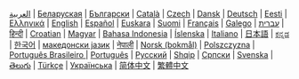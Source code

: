<a href="/od/2.1/ar/">العربية</a> |
<a href="/od/1.1/be/">Беларуская</a> |
<a href="/od/1.1/bg/">Български</a> |
<a href="/od/1.1/ca/">Català</a> |
<a href="/od/2.0/cz/">Czech</a> |
<a href="/od/1.1/da/">Dansk</a> |
<a href="/od/2.1/de/">Deutsch</a> |
<a href="/od/2.1/et/">Eesti</a> |
<a href="/od/1.0/el/">Ελληνικά</a> |
<a href="/od/{{site.od_current_version}}/en/">English</a> |
<a href="/od/2.1/es/">Español</a> |
<a href="/od/1.0/eu">Euskara</a> |
<a href="/od/1.1/fi/">Suomi</a> |
<a href="/od/1.1/fr/">Français</a> |
<a href="/od/2.1/gl/">Galego</a> |
<a href="/od/1.1/he/">עברית</a> |
<a href="/od/2.0/hi">हिन्दी</a> |
<a href="/od/1.1/hr/">Croatian</a> |
<a href="/od/1.1/hu/">Magyar</a> |
<a href="/od/1.1/id/">Bahasa Indonesia</a> |
<a href="/od/1.0/is/">Íslenska</a> |
<a href="/od/2.0/it/">Italiano</a> |
<a href="/od/2.1/ja/">日本語</a> |
<a href="/od/1.1/kn/">ಕನ್ನಡ</a> |
<a href="/od/2.1/ko/">한국어</a> |
<a href="/od/1.1/mk/">македонски јазик</a> |
<a href="/od/2.1/ne/">नेपाली</a> |
<a href="/od/1.1/no/">Norsk (bokmål)</a> |
<a href="/od/2.0/pl/">Polszczyzna</a> |
<a href="/od/2.0/pt-br/">Português Brasileiro </a> |
<a href="/od/1.1/pt/">Português</a> |
<a href="/od/1.1/ru/">Русский</a> |
<a href="/od/1.1/sq/">Shqip</a> |
<a href="/od/2.1/sr/">Српски</a> |
<a href="/od/1.1/sv/">Svenska</a> |
<a href="/od/1.1/te/">తెలుగు</a> |
<a href="/od/1.1/tr/">Türkçe</a> |
<a href="/od/2.0/ua/">Українська</a> |
<a href="/od/1.1/zh/">简体中文</a> |
<a href="/od/2.1/zh-tw/">繁體中文</a>
